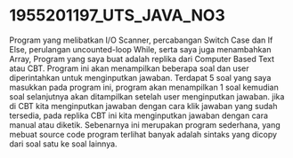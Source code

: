 # 1955201197_UTS_JAVA_NO3
Program yang melibatkan I/O Scanner, percabangan Switch Case dan If Else, perulangan uncounted-loop While, serta saya juga menambahkan Array, Program yang saya buat adalah replika dari Computer Based Text atau CBT. Program ini akan menampilkan beberapa soal dan user diperintahkan untuk menginputkan jawaban. Terdapat 5 soal yang saya masukkan pada program ini, program akan menampilkan 1 soal kemudian soal selanjutnya akan ditampilkan setelah user menginputkan jawaban. jika di CBT kita menginputkan jawaban dengan cara klik jawaban yang sudah tersedia, pada replika CBT ini kita menginputkan jawaban dengan cara manual atau diketik.  Sebenarnya ini merupakan program sederhana, yang mebuat source code program terlihat banyak adalah sintaks yang dicopy dari soal satu ke soal lainnya.
